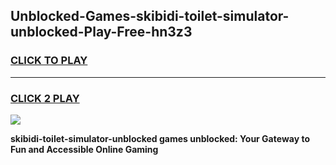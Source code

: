 
## Unblocked-Games-skibidi-toilet-simulator-unblocked-Play-Free-hn3z3
<h3>
<a href="https://premium76.site?title=skibidi-toilet-simulator-unblocked&ref=18A1">CLICK TO PLAY</a></h3>
<hr>

<h3>
<a href="https://premium76.site?title=skibidi-toilet-simulator-unblocked&ref=18A1">CLICK 2 PLAY</a>
  
</h3>

<a href="https://premium76.site?title=skibidi-toilet-simulator-unblocked&ref=18A1"><img src="https://clearcache.store/games.png"></a>


**skibidi-toilet-simulator-unblocked games unblocked: Your Gateway to Fun and Accessible Online Gaming**

